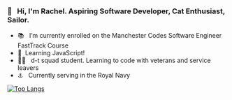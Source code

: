 ###  👋  &nbsp; Hi, I'm Rachel. Aspiring Software Developer, Cat Enthusiast, Sailor.


- :books: &nbsp; I’m currently enrolled on the Manchester Codes Software Engineer FastTrack Course
- 🌱 &nbsp;Learning JavaScript!
- :woman_technologist: &nbsp; d-t squad student. Learning to code with veterans and service leavers
- :anchor: &nbsp; Currently serving in the Royal Navy

[![Top Langs](https://github-readme-stats.vercel.app/api/top-langs/?username=greenchul&layout=compact&hide=shaderlab,c%23&card_width=600&bg_color=2f324f&text_color=ffffff)](https://github.com/anuraghazra/github-readme-stats)


<!--
**greenchul/greenchul** is a ✨ _special_ ✨ repository because its `README.md` (this file) appears on your GitHub profile.

Here are some ideas to get you started:


- 👯 I’m looking to collaborate on ...
- 🤔 I’m looking for help with ...
- 💬 Ask me about ...
- 📫 How to reach me: ...
- 😄 Pronouns: ...
- ⚡ Fun fact: ...
-->
